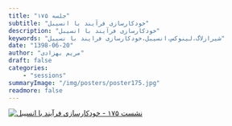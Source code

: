 ```yaml
---
title: "جلسه ۱۷۵"
subtitle: "خودکارسازی فرآیند با انسیبل"
description: "خودکارسازی فرآیند با انسیبل"
keywords: "شیرازلاگ،لینوکس،انسیبل،خودکارسازی فرایند با نسیبل"
date: "1398-06-20"
author: "مریم بهزادی"
draft: false
categories:
    - "sessions"
summaryImage: "/img/posters/poster175.jpg"
readmore: false
---
```

[![نشست ۱۷۵ - خودکارسازی فرآیند با انسیبل](/img/posters/poster175.jpg)](/img/posters/poster175.jpg)